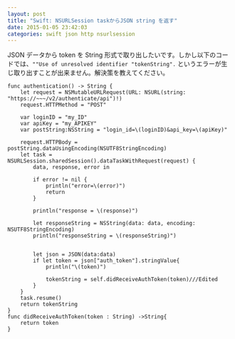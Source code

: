 ```yaml
---
layout: post
title: "Swift: NSURLSession taskからJSON string を返す"
date: 2015-01-05 23:42:03
categories: swift json http nsurlsession
---
```

<p>JSON データから token を String 形式で取り出したいです。しかし以下のコードでは、<code>""Use of unresolved identifier "tokenString".</code> というエラーが生じ取り出すことが出来ません。解決策を教えてください。</p>

<pre><code>func authentication() -&gt; String {
    let request = NSMutableURLRequest(URL: NSURL(string: "https://~~~/v2/authenticate/api")!)
    request.HTTPMethod = "POST"

    var loginID = "my_ID"
    var apiKey = "my_APIKEY"
    var postString:NSString = "login_id=\(loginID)&amp;api_key=\(apiKey)"

    request.HTTPBody = postString.dataUsingEncoding(NSUTF8StringEncoding)
    let task = NSURLSession.sharedSession().dataTaskWithRequest(request) {
        data, response, error in

        if error != nil {
            println("error=\(error)")
            return
        }

        println("response = \(response)")

        let responseString = NSString(data: data, encoding: NSUTF8StringEncoding)
        println("responseString = \(responseString)")


        let json = JSON(data:data)
        if let token = json["auth_token"].stringValue{
            println("\(token)")

            tokenString = self.didReceiveAuthToken(token)///Edited 
        }
    }
    task.resume()
    return tokenString
}
func didReceiveAuthToken(token : String) -&gt;String{
    return token
}
</code></pre>

